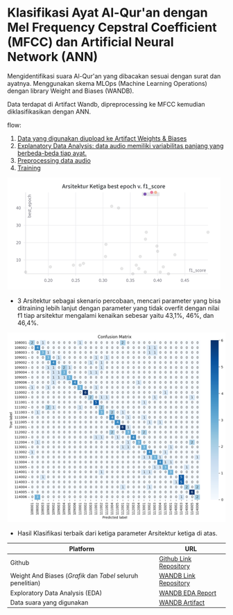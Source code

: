 # Klasifikasi Ayat Al-Qur'an dengan Mel Frequency Cepstral Coefficient (MFCC) dan Artificial Neural Network (ANN)
Mengidentifikasi suara Al-Qur'an yang dibacakan sesuai dengan surat dan ayatnya. Menggunakan skema MLOps (Machine Learning Operations) dengan library Weight and Biases (WANDB).

Data terdapat di Artifact Wandb, dipreprocessing ke MFCC kemudian diklasifikasikan dengan ANN.

flow:
1. [Data yang digunakan diupload ke Artifact Weights & Biases](https://wandb.ai/madwichery/skripsi-madwichery-klasifikasi-32-ayat-quran-EDA/artifacts/dataset/raw-dataset/v0/files)
2. [Explanatory Data Analysis: data audio memiliki variabilitas panjang yang berbeda-beda tiap ayat.](https://wandb.ai/madwichery/skripsi-madwichery-klasifikasi-32-ayat-quran-EDA/reports/Exploratory-Data-Analysis-Skripsi-Menghadapi-Variabilitas-Durasi-Audio-dalam-Tugas-Klasifikasi--VmlldzozODI2NzUx) 
3. [Preprocessing data audio](https://gist.github.com/madwichery/e41b08507672980d9b694b3e7c612ba8)
4. [Training](https://gist.github.com/madwichery/53e27a4a0130fec29682487e34f97578)

![](https://github.com/madwichery/klasifikasi-suara-quran-dengan-ann-dan-mfcc/blob/main/img/3%20Best%20Epoch%20v%20f1_score.png?raw=true)
- 3 Arsitektur sebagai skenario percobaan, mencari parameter yang bisa ditraining lebih lanjut dengan parameter yang tidak overfit dengan nilai f1 tiap arsitektur mengalami kenaikan sebesar yaitu 43,1%, 46%, dan 46,4%.

![](https://github.com/madwichery/klasifikasi-suara-quran-dengan-ann-dan-mfcc/blob/main/img/3%20Confusion%20Matrix.png?raw=true)

- Hasil Klasifikasi terbaik dari ketiga parameter Arsitektur ketiga di atas.

| Platform                                                    | URL                                                                                                                                                                                                                         |
| ----------------------------------------------------------- | --------------------------------------------------------------------------------------------------------------------------------------------------------------------------------------------------------------------------- |
| Github                                                      | [Github Link Repository](https://github.com/madwichery/klasifikasi-suara-quran-dengan-ann-dan-mfcc)                                                                                                                         |
| Weight And Biases (*Grafik* dan *Tabel* seluruh penelitian) | [WANDB Link Repository](https://wandb.ai/madwichery/skripsi-madwichery-klasifikasi-32-ayat-quran?workspace=user-)                                                                                                           |
| Exploratory Data Analysis (EDA)                             | [WANDB EDA Report](https://wandb.ai/madwichery/skripsi-madwichery-klasifikasi-32-ayat-quran-EDA/reports/Exploratory-Data-Analysis-Skripsi-Menghadapi-Variabilitas-Durasi-Audio-dalam-Tugas-Klasifikasi--VmlldzozODI2NzUx) |
| Data suara yang digunakan                                   | [WANDB Artifact](https://wandb.ai/madwichery/skripsi-madwichery-klasifikasi-32-ayat-quran-EDA/artifacts/dataset/raw-dataset/v0/files)                                                                                     |
